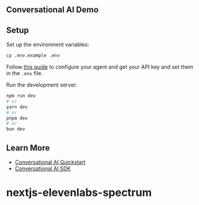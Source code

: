 ## Conversational AI Demo

## Setup

Set up the environment variables:

```bash
cp .env.example .env
```

Follow [this guide](https://elevenlabs.io/docs/conversational-ai/docs/agent-setup) to configure your agent and get your API key and set them in the `.env` file.

Run the development server:

```bash
npm run dev
# or
yarn dev
# or
pnpm dev
# or
bun dev
```

## Learn More

- [Conversational AI Quickstart](https://elevenlabs.io/docs/conversational-ai/quickstart)
- [Conversational AI SDK](https://elevenlabs.io/docs/libraries/conversational-ai-sdk-js)
# nextjs-elevenlabs-spectrum
